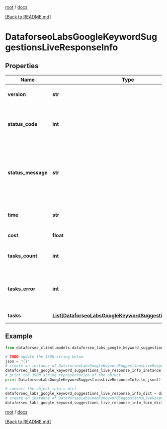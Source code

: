 [root](./../ "root") / [docs](./ "docs")

[[Back to README.md]](./../README.md "[Back to README.md]")

# DataforseoLabsGoogleKeywordSuggestionsLiveResponseInfo

## Properties

Name | Type | Description | Notes
------------ | ------------- | ------------- | -------------
**version** | **str** | the current version of the API | [optional]
**status_code** | **int** | general status code you can find the full list of the response codes here | [optional]
**status_message** | **str** | general informational message you can find the full list of general informational messages here | [optional]
**time** | **str** | total execution time, seconds | [optional]
**cost** | **float** | total tasks cost, USD | [optional]
**tasks_count** | **int** | the number of tasks in the tasks array | [optional]
**tasks_error** | **int** | the number of tasks in the tasks array returned with an error | [optional]
**tasks** | [**List[DataforseoLabsGoogleKeywordSuggestionsLiveTaskInfo]**](DataforseoLabsGoogleKeywordSuggestionsLiveTaskInfo.md) | array of tasks | [optional]

## Example

```python
from dataforseo_client.models.dataforseo_labs_google_keyword_suggestions_live_response_info import DataforseoLabsGoogleKeywordSuggestionsLiveResponseInfo

# TODO update the JSON string below
json = "{}"
# create an instance of DataforseoLabsGoogleKeywordSuggestionsLiveResponseInfo from a JSON string
dataforseo_labs_google_keyword_suggestions_live_response_info_instance = DataforseoLabsGoogleKeywordSuggestionsLiveResponseInfo.from_json(json)
# print the JSON string representation of the object
print DataforseoLabsGoogleKeywordSuggestionsLiveResponseInfo.to_json()

# convert the object into a dict
dataforseo_labs_google_keyword_suggestions_live_response_info_dict = dataforseo_labs_google_keyword_suggestions_live_response_info_instance.to_dict()
# create an instance of DataforseoLabsGoogleKeywordSuggestionsLiveResponseInfo from a dict
dataforseo_labs_google_keyword_suggestions_live_response_info_form_dict = dataforseo_labs_google_keyword_suggestions_live_response_info.from_dict(dataforseo_labs_google_keyword_suggestions_live_response_info_dict)
```

  

[root](./../ "root") / [docs](./ "docs")

[[Back to README.md]](./../README.md "[Back to README.md]")